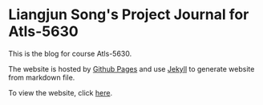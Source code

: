 # Liangjun Song's Project Journal for Atls-5630

This is the blog for course Atls-5630.

The website is hosted by [Github Pages](https://pages.github.com/) and use [Jekyll](http://jekyllrb.com) to generate website from markdown file.

To view the website, click [here](https://liangjunsong.github.io/).
